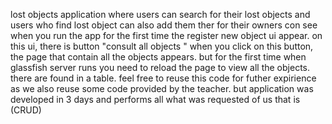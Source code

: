 lost objects application where users can search for their lost objects and users who find lost object can also add them ther for their owners con see when you run the app for the first time the register new object ui appear. on this ui, there is button "consult all objects " when you click on this button, the page that contain all the objects appears. but for the first time when glassfish server runs you need to reload the page to view all the objects. there are found in a table. feel free to reuse this code for futher expirience as we also reuse some code provided by the teacher. but application was developed in 3 days and performs all what was requested of us that is (CRUD)
